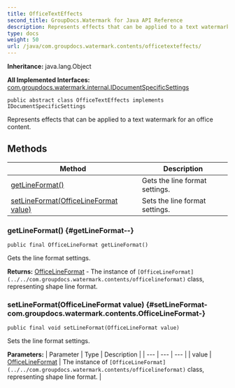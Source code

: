 ```yaml
---
title: OfficeTextEffects
second_title: GroupDocs.Watermark for Java API Reference
description: Represents effects that can be applied to a text watermark for an office content.
type: docs
weight: 50
url: /java/com.groupdocs.watermark.contents/officetexteffects/
---
```

**Inheritance:**
java.lang.Object

**All Implemented Interfaces:**
[com.groupdocs.watermark.internal.IDocumentSpecificSettings](../../com.groupdocs.watermark.internal/idocumentspecificsettings)
```
public abstract class OfficeTextEffects implements IDocumentSpecificSettings
```

Represents effects that can be applied to a text watermark for an office content.
## Methods

| Method | Description |
| --- | --- |
| [getLineFormat()](#getLineFormat--) | Gets the line format settings. |
| [setLineFormat(OfficeLineFormat value)](#setLineFormat-com.groupdocs.watermark.contents.OfficeLineFormat-) | Sets the line format settings. |
### getLineFormat() {#getLineFormat--}
```
public final OfficeLineFormat getLineFormat()
```


Gets the line format settings.

**Returns:**
[OfficeLineFormat](../../com.groupdocs.watermark.contents/officelineformat) - The instance of `[OfficeLineFormat](../../com.groupdocs.watermark.contents/officelineformat)` class, representing shape line format.
### setLineFormat(OfficeLineFormat value) {#setLineFormat-com.groupdocs.watermark.contents.OfficeLineFormat-}
```
public final void setLineFormat(OfficeLineFormat value)
```


Sets the line format settings.

**Parameters:**
| Parameter | Type | Description |
| --- | --- | --- |
| value | [OfficeLineFormat](../../com.groupdocs.watermark.contents/officelineformat) | The instance of `[OfficeLineFormat](../../com.groupdocs.watermark.contents/officelineformat)` class, representing shape line format. |

